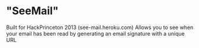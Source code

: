 "SeeMail"
==========
Built for HackPrinceton 2013 (see-mail.heroku.com)
  Allows you to see when your email has been read by generating an email signature with a unique URL